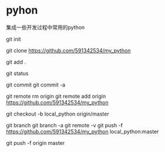 # pyhon
集成一些开发过程中常用的python

git init

git clone https://github.com/591342534/my_python

git add .

git status

git commit 
git commit -a


git remote rm origin
git remote add origin https://github.com/591342534/my_python


git checkout -b local_python origin/master

git branch 
git branch -a
git remote -v
git push -f https://github.com/591342534/my_python local_python:master

git push -f origin master
 

 
